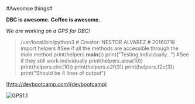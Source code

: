 
#Aweomse things#

__DBC is awesome.__
__Coffee is awesome.__

*We are working on a GPS for DBC!*

> /usr/local/bin/python3 # Creator: NESTOR ALVAREZ # 20160718 import helpers #See if all the methods are accessible through the main method print(helpers.__main__()) print("Testing individually...") #See if they still work individually print(helpers.area(10)) print(helpers.circ(10)) print(helpers.c2f(3)) print(helpers.f2c(3)) print("Should be 4 lines of output")

[http://devbootcamp.com](devbootcamp)

![GPS1.1](http://puu.sh/q7DL0/cc8df7ec19.png")